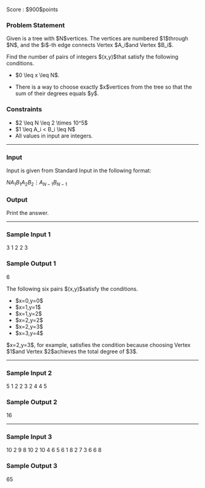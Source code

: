 
<div>

<span>

<span>

<p>
Score : $900$points
</p>

<div>

<section>

### **Problem Statement**

<p>
Given is a tree with $N$vertices.
The vertices are numbered $1$through $N$, and the $i$-th edge connects Vertex $A_i$and Vertex $B_i$.
</p>

<p>
Find the number of pairs of integers $(x,y)$that satisfy the following conditions.
</p>

<ul>

<li>

<p>
$0 \leq x \leq N$.
</p>

</li>

<li>

<p>
There is a way to choose exactly $x$vertices from the tree so that the sum of their degrees equals $y$.
</p>

</li>

</ul>

</section>

</div>

<div>

<section>

### **Constraints**

<ul>

<li>
$2 \leq N \leq 2 \times 10^5$
</li>

<li>
$1 \leq A_i < B_i \leq N$
</li>

<li>
All values in input are integers.
</li>

</ul>

</section>

</div>

---

<div>

<div>

<section>

### **Input**

<p>
Input is given from Standard Input in the following format:
</p>

<div>

$N$$A_1$$B_1$$A_2$$B_2$$\vdots$$A_{N-1}$$B_{N-1}$
</div>

</section>

</div>

<div>

<section>

### **Output**

<p>
Print the answer.
</p>

</section>

</div>

</div>

---

<div>

<section>

### **Sample Input 1**

<div>

3
1 2
2 3

</div>

</section>

</div>

<div>

<section>

### **Sample Output 1**

<div>

6

</div>

<p>
The following six pairs $(x,y)$satisfy the conditions.
</p>

<ul>

<li>
$x=0,y=0$
</li>

<li>
$x=1,y=1$
</li>

<li>
$x=1,y=2$
</li>

<li>
$x=2,y=2$
</li>

<li>
$x=2,y=3$
</li>

<li>
$x=3,y=4$
</li>

</ul>

<p>
$x=2,y=3$, for example, satisfies the condition because choosing Vertex $1$and Vertex $2$achieves the total degree of $3$.
</p>

</section>

</div>

---

<div>

<section>

### **Sample Input 2**

<div>

5
1 2
2 3
2 4
4 5

</div>

</section>

</div>

<div>

<section>

### **Sample Output 2**

<div>

16

</div>

</section>

</div>

---

<div>

<section>

### **Sample Input 3**

<div>

10
2 9
8 10
2 10
4 6
5 6
1 8
2 7
3 6
6 8

</div>

</section>

</div>

<div>

<section>

### **Sample Output 3**

<div>

65

</div>

</section>

</div>

</span>

</span>

</div>
